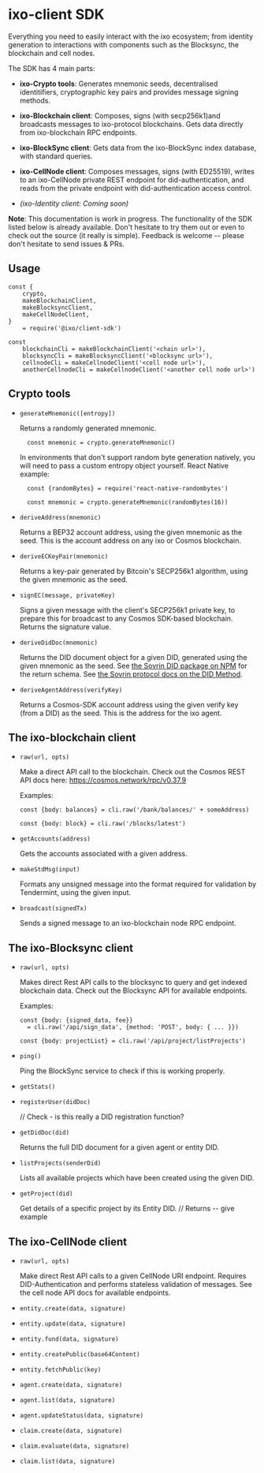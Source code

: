 # ixo-client SDK

Everything you need to easily interact with the ixo ecosystem;
from identity generation to interactions with components such as
the Blocksync, the blockchain and cell nodes.

The SDK has 4 main parts:

- **ixo-Crypto tools**: Generates mnemonic seeds, decentralised identitifiers, cryptographic
  key pairs and provides message signing methods.

- **ixo-Blockchain client**: Composes, signs (with secp256k1)and broadcasts messages to ixo-protocol blockchains. Gets data directly from ixo-blockchain RPC endpoints.

- **ixo-BlockSync client**: Gets data from the ixo-BlockSync index database, with standard queries.

- **ixo-CellNode client**: Composes messages, signs (with ED25519), writes to an ixo-CellNode private REST endpoint for did-authentication, and reads from the private endpoint with did-authentication access control.

- *(ixo-Identity client: Coming soon)*

**Note**: This documentation is work in progress. 
The functionality of the SDK listed below is already available. 
Don't hesitate to try them out or even to check out the source (it really is simple).
Feedback is welcome -- please don't hesitate to send issues & PRs.


## Usage

    const {
        crypto,
        makeBlockchainClient,
        makeBlocksyncClient,
        makeCellNodeClient,
    }
        = require('@ixo/client-sdk')

    const
        blockchainCli = makeBlockchainClient('<chain url>'),
        blocksyncCli = makeBlocksyncClient('<blocksync url>'),
        cellnodeCli = makeCellnodeClient('<cell node url>'),
        anotherCellnodeCli = makeCellnodeClient('<another cell node url>')


## Crypto tools

- `generateMnemonic([entropy])`

  Returns a randomly generated mnemonic.

        const mnemonic = crypto.generateMnemonic()

  In environments that don't support random byte generation
  natively, you will need to pass a custom entropy object
  yourself. React Native example:

        const {randomBytes} = require('react-native-randombytes')

        const mnemonic = crypto.generateMnemonic(randomBytes(16))


- `deriveAddress(mnemonic)`

  Returns a BEP32 account address, using the given mnemonic as the
  seed. This is the account address on any ixo or Cosmos blockchain.


- `deriveECKeyPair(mnemonic)`

  Returns a key-pair generated by Bitcoin's SECP256k1 algorithm,
  using the given mnemonic as the seed.


- `signEC(message, privateKey)`

  Signs a given message with the client's SECP256k1 private key, to
 prepare this for broadcast to any Cosmos SDK-based blockchain. 
 Returns the signature value.


- `deriveDidDoc(mnemonic)`

  Returns the DID document object for a given DID, generated using the given
  mnemonic as the seed. See [the Sovrin DID package on NPM](https://npmjs.com/package/sovrin-did) for the return
  schema. 
  See [the Sovrin protocol docs on the DID Method](https://github.com/sovrin-foundation/protocol/blob/master/did.md).


- `deriveAgentAddress(verifyKey)`

  Returns a Cosmos-SDK account address using the given verify key (from
  a DID) as the seed. This is the address for the ixo agent.


## The ixo-blockchain client

- `raw(url, opts)`

  Make a direct API call to the blockchain. 
  Check out the Cosmos REST API docs here: https://cosmos.network/rpc/v0.37.9

  Examples:

      const {body: balances} = cli.raw('/bank/balances/' + someAddress)

      const {body: block} = cli.raw('/blocks/latest')

- `getAccounts(address)`

  Gets the accounts associated with a given address.

- `makeStdMsg(input)`

  Formats any unsigned message into the format required for validation by Tendermint, using the given input.

- `broadcast(signedTx)`

  Sends a signed message to an ixo-blockchain node RPC endpoint.


## The ixo-Blocksync client

- `raw(url, opts)`

  Makes direct Rest API calls to the blocksync to query and get indexed blockchain data. 
  Check out the Blocksync API for available endpoints.

  Examples:

      const {body: {signed_data, fee}}
        = cli.raw('/api/sign_data', {method: 'POST', body: { ... }})

      const {body: projectList} = cli.raw('/api/project/listProjects')

- `ping()`

  Ping the BlockSync service to check if this is working properly.

- `getStats()`

- `registerUser(didDoc)`

  // Check - is this really a DID registration function?

- `getDidDoc(did)`

  Returns the full DID document for a given agent or entity DID.

- `listProjects(senderDid)`

  Lists all available projects which have been created using the given DID.

- `getProject(did)`

  Get details of a specific project by its Entity DID.
  // Returns -- give example


## The ixo-CellNode client

- `raw(url, opts)`

  Make direct Rest API calls to a given CellNode URI endpoint.
  Requires DID-Authentication and performs stateless validation of messages.
  See the cell node API docs for available endpoints.

- `entity.create(data, signature)`

- `entity.update(data, signature)`

- `entity.fund(data, signature)`

- `entity.createPublic(base64Content)`

- `entity.fetchPublic(key)`

- `agent.create(data, signature)`

- `agent.list(data, signature)`

- `agent.updateStatus(data, signature)`

- `claim.create(data, signature)`

- `claim.evaluate(data, signature)`

- `claim.list(data, signature)`
